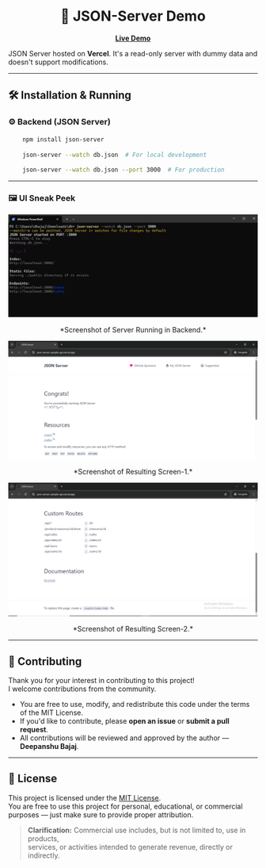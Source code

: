 <h1 align="center">🚀 JSON-Server Demo</h1>

<p align="center">
  <a href="https://json-server-sample-api.vercel.app/"><strong>Live Demo</strong></a>
</p>

JSON Server hosted on **Vercel**. It's a read-only server with dummy data and doesn't support modifications.

---

## 🛠️ Installation & Running

### ⚙️ Backend (JSON Server)

```bash
    npm install json-server
```
```bash
    json-server --watch db.json  # For local development
```
```bash
    json-server --watch db.json --port 3000  # For production
```

---

### 🖼️ UI Sneak Peek

<p align="center">
  <img src="ProjectOutput/dHServer.jpg" alt="Image1"  />
</p>

<p align="center">
  *Screenshot of Server Running in Backend.*
</p>

<p align="center">
  <img src="ProjectOutput/JSO1.PNG" alt="Image2"  />
</p>

<p align="center">
  *Screenshot of Resulting Screen-1.*
</p>

<p align="center">
  <img src="ProjectOutput/JSO2.PNG" alt="Image3"  />
</p>

<p align="center">
  *Screenshot of Resulting Screen-2.*
</p>

---

## 🤝 Contributing

Thank you for your interest in contributing to this project!  
I welcome contributions from the community.

- You are free to use, modify, and redistribute this code under the terms of the MIT License.
- If you'd like to contribute, please **open an issue** or **submit a pull request**.
- All contributions will be reviewed and approved by the author — **Deepanshu Bajaj**.

---

## 📃 License

This project is licensed under the [MIT License](./LICENSE).  
You are free to use this project for personal, educational, or commercial purposes — just make sure to provide proper attribution.

> **Clarification:** Commercial use includes, but is not limited to, use in products,  
> services, or activities intended to generate revenue, directly or indirectly.